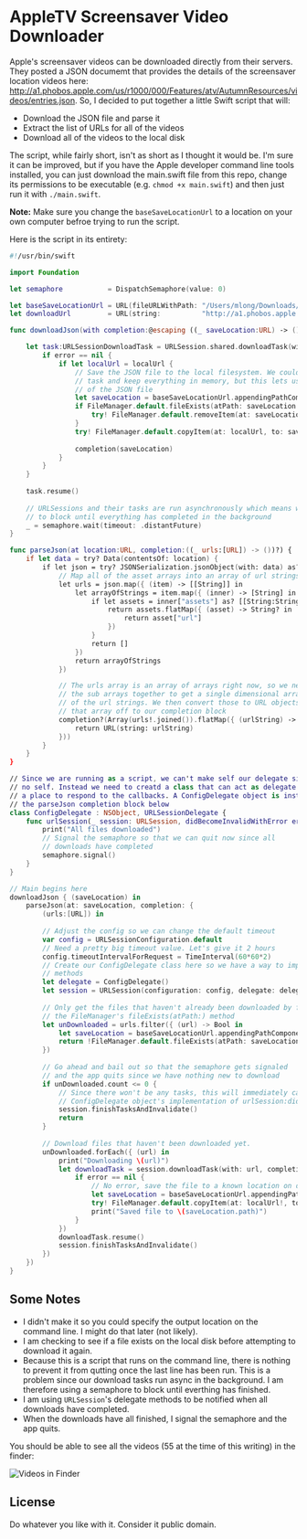 # AppleTV Screensaver Video Downloader

Apple's screensaver videos can be downloaded directly from their servers. They posted a JSON documemt that provides the details of the screensaver location videos here: http://a1.phobos.apple.com/us/r1000/000/Features/atv/AutumnResources/videos/entries.json. So, I decided to put together a little Swift script that will:

* Download the JSON file and parse it
* Extract the list of URLs for all of the videos
* Download all of the videos to the local disk

The script, while fairly short, isn't as short as I thought it would be. I'm sure it can be improved, but if you have the Apple developer command line tools installed, you can just download the main.swift file from this repo, change its permissions to be executable (e.g. `chmod +x main.swift`) and then just run it with `./main.swift`.

**Note:** Make sure you change the `baseSaveLocationUrl` to a location on your own computer befroe trying to run the script.

Here is the script in its entirety:

```swift
#!/usr/bin/swift

import Foundation

let semaphore           = DispatchSemaphore(value: 0)

let baseSaveLocationUrl = URL(fileURLWithPath: "/Users/mlong/Downloads/atv/") // <-- Change me!!
let downloadUrl         = URL(string:          "http://a1.phobos.apple.com/us/r1000/000/Features/atv/AutumnResources/videos/entries.json")!

func downloadJson(with completion:@escaping ((_ saveLocation:URL) -> ())) {

    let task:URLSessionDownloadTask = URLSession.shared.downloadTask(with: downloadUrl) { (localUrl, response, error) in
        if error == nil {
            if let localUrl = localUrl {
                // Save the JSON file to the local filesystem. We could just do a data
                // task and keep everything in memory, but this lets us keep a copy
                // of the JSON file
                let saveLocation = baseSaveLocationUrl.appendingPathComponent("vids.json")
                if FileManager.default.fileExists(atPath: saveLocation.path) {
                    try! FileManager.default.removeItem(at: saveLocation)
                }
                try! FileManager.default.copyItem(at: localUrl, to: saveLocation)
                
                completion(saveLocation)
            }
        }
    }
    
    task.resume()
    
    // URLSessions and their tasks are run asynchronously which means we need
    // to block until everything has completed in the background
    _ = semaphore.wait(timeout: .distantFuture)
}

func parseJson(at location:URL, completion:((_ urls:[URL]) -> ())?) {
    if let data = try? Data(contentsOf: location) {
        if let json = try? JSONSerialization.jsonObject(with: data) as? [[String:Any]]{
            // Map all of the asset arrays into an array of url strings
            let urls = json.map({ (item) -> [[String]] in
                let arrayOfStrings = item.map({ (inner) -> [String] in
                    if let assets = inner["assets"] as? [[String:String]] {
                        return assets.flatMap({ (asset) -> String? in
                            return asset["url"]
                        })
                    }
                    return []
                })
                return arrayOfStrings
            })

            // The urls array is an array of arrays right now, so we need to join
            // the sub arrays together to get a single dimensional array with all
            // of the url strings. We then convert those to URL objects and hand
            // that array off to our completion block
            completion?(Array(urls!.joined()).flatMap({ (urlString) -> URL? in
                return URL(string: urlString)
            }))
        }
    }
}

// Since we are running as a script, we can't make self our delegate since there is
// no self. Instead we need to creatd a class that can act as delegate and provide
// a place to respond to the callbacks. A ConfigDelegate object is instantiated in
// the parseJson completion block below
class ConfigDelegate : NSObject, URLSessionDelegate {
    func urlSession(_ session: URLSession, didBecomeInvalidWithError error: Error?) {
        print("All files downloaded")
        // Signal the semaphore so that we can quit now since all
        // downloads have completed
        semaphore.signal()
    }
}

// Main begins here
downloadJson { (saveLocation) in
    parseJson(at: saveLocation, completion: { 
        (urls:[URL]) in
        
        // Adjust the config so we can change the default timeout
        var config = URLSessionConfiguration.default
        // Need a pretty big timeout value. Let's give it 2 hours
        config.timeoutIntervalForRequest = TimeInterval(60*60*2)
        // Create our ConfigDelegate class here so we have a way to implement the delegate
        // methods
        let delegate = ConfigDelegate()
        let session = URLSession(configuration: config, delegate: delegate, delegateQueue: nil)
        
        // Only get the files that haven't already been downloaded by filtering using
        // the FileManager's fileExists(atPath:) method
        let unDownloaded = urls.filter({ (url) -> Bool in
            let saveLocation = baseSaveLocationUrl.appendingPathComponent(url.lastPathComponent)
            return !FileManager.default.fileExists(atPath: saveLocation.path)
        })
        
        // Go ahead and bail out so that the semaphore gets signaled 
        // and the app quits since we have nothing new to download
        if unDownloaded.count <= 0 {
            // Since there won't be any tasks, this will immediately call back to our
            // ConfigDelegate object's implementation of urlSession:didBecomeInvalidWithError:
            session.finishTasksAndInvalidate()
            return
        }
        
        // Download files that haven't been downloaded yet.
        unDownloaded.forEach({ (url) in
            print("Downloading \(url)")
            let downloadTask = session.downloadTask(with: url, completionHandler: { (localUrl, response, error) in
                if error == nil {
                    // No error, save the file to a known location on disk
                    let saveLocation = baseSaveLocationUrl.appendingPathComponent(url.lastPathComponent)
                    try! FileManager.default.copyItem(at: localUrl!, to: saveLocation)
                    print("Saved file to \(saveLocation.path)")
                }
            })
            downloadTask.resume()
            session.finishTasksAndInvalidate()
        })
    })
}
```
## Some Notes

* I didn't make it so you could specify the output location on the command line. I might do that later (not likely).
* I am checking to see if a file exists on the local disk before attempting to download it again.
* Because this is a script that runs on the command line, there is nothing to prevent it from qutting once the last line has been run. This is a problem since our download tasks run async in the background. I am therefore using a semaphore to block until everthing has finished.
* I am using `URLSession`'s delegate methods to be notified when all downloads have completed.
* When the downloads have all finished, I signal the semaphore and the app quits.

You should be able to see all the videos (55 at the time of this writing) in the finder:

![Videos in Finder](http://i.imgur.com/BaJp0O4.png)

## License

Do whatever you like with it. Consider it public domain.


